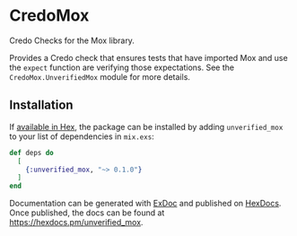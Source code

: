 # CredoMox

Credo Checks for the Mox library.

Provides a Credo check that ensures tests that have imported Mox and use the `expect` function
are verifying those expectations. See the `CredoMox.UnverifiedMox` module for more details.

## Installation

If [available in Hex](https://hex.pm/docs/publish), the package can be installed
by adding `unverified_mox` to your list of dependencies in `mix.exs`:

```elixir
def deps do
  [
    {:unverified_mox, "~> 0.1.0"}
  ]
end
```

Documentation can be generated with [ExDoc](https://github.com/elixir-lang/ex_doc)
and published on [HexDocs](https://hexdocs.pm). Once published, the docs can
be found at <https://hexdocs.pm/unverified_mox>.


